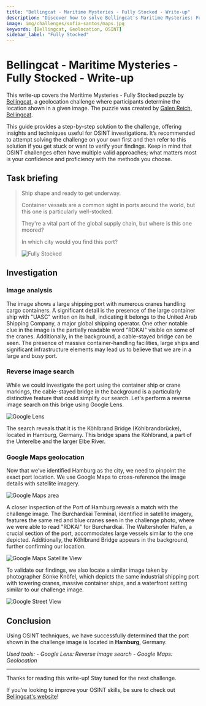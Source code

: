 ```yaml
---
title: "Bellingcat - Maritime Mysteries - Fully Stocked - Write-up"
description: "Discover how to solve Bellingcat's Maritime Mysteries: Fully Stocked OSINT challenge with a step-by-step geolocation guide using Google Lens and Maps. Enhance your skills with this walkthrough."
image: img/challenges/sofia-santos/maps.jpg
keywords: [Bellingcat, Geolocation, OSINT]
sidebar_label: "Fully Stocked"
---
```


# Bellingcat - Maritime Mysteries - Fully Stocked - Write-up

This write-up covers the Maritime Mysteries - Fully Stocked puzzle by [Bellingcat](https://challenge.bellingcat.com/), a geolocation challenge where participants determine the location shown in a given image. The puzzle was created by [Galen Reich, Bellingcat](https://www.bellingcat.com/author/galenreich/).

This guide provides a step-by-step solution to the challenge, offering insights and techniques useful for OSINT investigations. It’s recommended to attempt solving the challenge on your own first and then refer to this solution if you get stuck or want to verify your findings. Keep in mind that OSINT challenges often have multiple valid approaches; what matters most is your confidence and proficiency with the methods you choose.

## Task briefing

> Ship shape and ready to get underway.
>
> Container vessels are a common sight in ports around the world, but this one is particularly well-stocked.
>
> They're a vital part of the global supply chain, but where is this one moored?
>
> In which city would you find this port?
>
> ![Fully Stocked](/img/challenges/bellingcat/maritime-mysteries/fully-stocked-1.png "Fully Stocked")

## Investigation

### Image analysis

The image shows a large shipping port with numerous cranes handling cargo containers. A significant detail is the presence of the large container ship with "UASC" written on its hull, indicating it belongs to the United Arab Shipping Company, a major global shipping operator. One other notable clue in the image is the partially readable word "RDKAI" visible on some of the cranes. Additionally, in the background, a cable-stayed bridge can be seen. The presence of massive container-handling facilities, large ships and significant infrastructure elements may lead us to believe that we are in a large and busy port.

### Reverse image search

While we could investigate the port using the container ship or crane markings, the cable-stayed bridge in the background is a particularly distinctive feature that could simplify our search. Let's perform a reverse image search on this brige using Google Lens.

![Google Lens](/img/challenges/bellingcat/maritime-mysteries/fully-stocked-2.png "Google Lens")

The search reveals that it is the Köhlbrand Bridge (Köhlbrandbrücke), located in Hamburg, Germany. This bridge spans the Köhlbrand, a part of the Unterelbe and the larger Elbe River.

### Google Maps geolocation

Now that we’ve identified Hamburg as the city, we need to pinpoint the exact port location. We use Google Maps to cross-reference the image details with satellite imagery.

![Google Maps area](/img/challenges/bellingcat/maritime-mysteries/fully-stocked-3.png "Google Maps area")

A closer inspection of the Port of Hamburg reveals a match with the challenge image. The Burchardkai Terminal, identified in satellite imagery, features the same red and blue cranes seen in the challenge photo, where we were able to read "RDKAI" for Burchardkai. The Waltershofer Hafen, a crucial section of the port, accommodates large vessels similar to the one depicted. Additionally, the Köhlbrand Bridge appears in the background, further confirming our location.

![Google Maps Satellite View](/img/challenges/bellingcat/maritime-mysteries/fully-stocked-4.png "Google Maps Satellite View")

To validate our findings, we also locate a similar image taken by photographer Sönke Knöfel, which depicts the same industrial shipping port with towering cranes, massive container ships, and a waterfront setting similar to our challenge image.

![Google Street View](/img/challenges/bellingcat/maritime-mysteries/fully-stocked-5.png "Google Street View")

## Conclusion

Using OSINT techniques, we have successfully determined that the port shown in the challenge image is located in **Hamburg**, Germany.

<em>
Used tools:
- Google Lens: Reverse image search
- Google Maps: Geolocation
</em>

---

Thanks for reading this write-up! Stay tuned for the next challenge.

If you’re looking to improve your OSINT skills, be sure to check out [Bellingcat's website](https://www.bellingcat.com/)!
